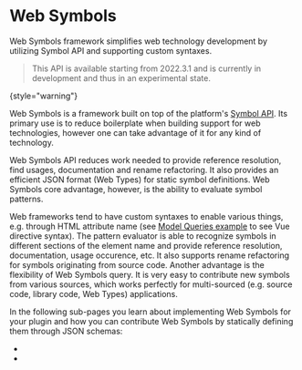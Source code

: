 <!-- Copyright 2000-2023 JetBrains s.r.o. and contributors. Use of this source code is governed by the Apache 2.0 license. -->

# Web Symbols

<link-summary>
Web Symbols framework simplifies web technology development by utilizing Symbol API and supporting custom syntaxes.
</link-summary>

> This API is available starting from 2022.3.1 and is currently in development and thus in an experimental state.
>
{style="warning"}

Web Symbols is a framework built on top of the platform's [Symbol API](symbols.md).
Its primary use is to reduce boilerplate when building support for web technologies,
however one can take advantage of it for any kind of technology.

Web Symbols API reduces work needed to provide reference resolution, find usages, documentation and rename refactoring.
It also provides an efficient JSON format (Web Types) for static symbol definitions.
Web Symbols core advantage, however, is the ability to evaluate symbol patterns.

Web frameworks tend to have custom syntaxes to enable various things,
e.g. through HTML attribute name (see [Model Queries example](websymbols_implementation.md#example) to see Vue directive syntax).
The pattern evaluator is able to recognize symbols in different sections of the element name and provide reference resolution,
documentation, usage occurence, etc.
It also supports rename refactoring for symbols originating from source code.
Another advantage is the flexibility of Web Symbols query.
It is very easy to contribute new symbols from various sources, which works perfectly for multi-sourced
(e.g. source code, library code, Web Types) applications.

In the following sub-pages you learn about implementing Web Symbols for your plugin and how you can
contribute Web Symbols by statically defining them through JSON schemas:

- [](websymbols_implementation.md)
- [](websymbols_static_symbols.md)
